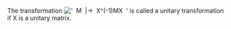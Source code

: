 The transformation
!['  M  |-\>  X\^(-1)MX  '](../dictionary/equation_images/1407.1..png)
is called a unitary transformation if X is a unitary matrix.
